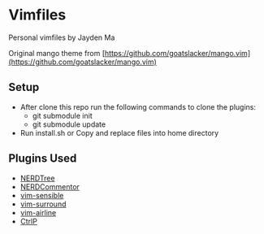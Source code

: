 Vimfiles
========
Personal vimfiles by Jayden Ma

Original mango theme from [https://github.com/goatslacker/mango.vim](https://github.com/goatslacker/mango.vim)


Setup
-----
- After clone this repo run the following commands to clone the plugins:
	- git submodule init
	- git submodule update
- Run install.sh or Copy and replace files into home directory


Plugins Used
------------
- [NERDTree](https://github.com/scrooloose/nerdtree)
- [NERDCommentor](https://github.com/scrooloose/nerdcommenter)
- [vim-sensible](https://github.com/tpope/vim-sensible)
- [vim-surround](https://github.com/tpope/vim-surround)
- [vim-airline](https://github.com/bling/vim-airline)
- [CtrlP](https://github.com/kien/ctrlp.vim)
